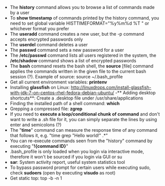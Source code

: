 - The **history** command allows you to browse a list of commands made by a user
- To **show timestamp** of commands printed by the history command, you need to set global variable HISTTIMEFORMAT="%y%m%d %T " or whichever format you prefer
- The **useradd** command creates a new user, but the -p command accepts encrypted passwords only
- The **userdel** command deletes a user
- The **passwd** command sets a new password for a user
- The **/etc/passwd** command lists all users registered in the system, the **/etc/shadow** command shows a list of encrypted passwords
- The **bash** command resets the bash shell, the **source** [file] command applies the commands written in the given file to the current bash session (?). Example of source: source ~/.bash_profile
- Get all current environment variables: **printenv**
- Installing **glassfish** on Linux: http://linuxdrops.com/install-glassfish-with-jdk-7-on-centos-rhel-fedora-debian-ubuntu/
-** Adding desktop shortcuts**: Create a .desktop file under /usr/share/applications
- Finding the installed path of a shell command: **which** <command>
- Grepping a compressed file: **zgrep**
- If you need to **execute a loop/conditional chunk of command** and don't want to write a .sh file for it, you can simply separate the lines by using enter and semicolons (?)
- The "**time**" command can measure the response time of any command that follows it, e.g. "time grep "Hello world!" .*"
- You can re-execute commands seen from the "history" command by executing "**!{command ID}**"
- .bash_profile is only loaded when you login via interactive mode, therefore it won't be sourced if you login via GUI or su
- **sar**: System activity report, useful system statistics tool
- To bypass password prompt for certain users while executing sudo, check **sudoers** (open by executing **visudo** as root)
- Get static top: top -b -n 1